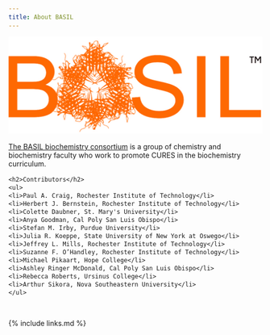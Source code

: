 ```yaml
---
title: About BASIL
---
```

<div class="row">
  <div class="col-md-2" align="center">
    <a href="{{ site.basil_site }}"><img src="../assets/img/basil_main_logo.jpg" alt="BASIL logo" /></a>
  </div>
  <div class="col-md-8">
    <p><a href="{{ site.basil_site }}">The BASIL biochemistry consortium</a> is a group of chemistry and biochemistry faculty who work to promote
    CURES in the biochemistry curriculum.</p>

    <h2>Contributors</h2>
    <ul>
    <li>Paul A. Craig, Rochester Institute of Technology</li>
    <li>Herbert J. Bernstein, Rochester Institute of Technology</li>
    <li>Colette Daubner, St. Mary's University</li>
    <li>Anya Goodman, Cal Poly San Luis Obispo</li>
    <li>Stefan M. Irby, Purdue University</li>
    <li>Julia R. Koeppe, State University of New York at Oswego</li>
    <li>Jeffrey L. Mills, Rochester Institute of Technology</li>
    <li>Suzanne F. O’Handley, Rochester Institute of Technology</li>
    <li>Michael Pikaart, Hope College</li>
    <li>Ashley Ringer McDonald, Cal Poly San Luis Obispo</li>
    <li>Rebecca Roberts, Ursinus College</li>
    <li>Arthur Sikora, Nova Southeastern University</li>
    </ul>
  </div>
</div>
<br/>

{% include links.md %}
